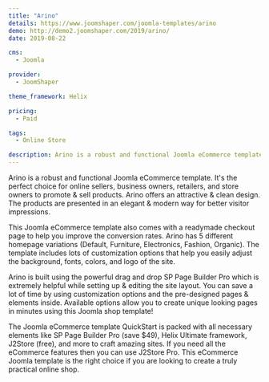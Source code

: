 ```yaml
---
title: "Arino"
details: https://www.joomshaper.com/joomla-templates/arino
demo: http://demo2.joomshaper.com/2019/arino/
date: 2019-08-22

cms: 
  - Joomla

provider:
  - JoomShaper

theme_framework: Helix

pricing:
  - Paid

tags:
  - Online Store

description: Arino is a robust and functional Joomla eCommerce template. It's the perfect choice for online sellers, business owners, retailers, and store owners to promote & sell products.
---
```


Arino is a robust and functional Joomla eCommerce template. It's the perfect choice for online sellers, business owners, retailers, and store owners to promote & sell products. Arino offers an attractive & clean design. The products are presented in an elegant & modern way for better visitor impressions.

This Joomla eCommerce template also comes with a readymade checkout page to help you improve the conversion rates. Arino has 5 different homepage variations (Default, Furniture, Electronics, Fashion, Organic). The template includes lots of customization options that help you easily adjust the background, fonts, colors, and logo of the site.

Arino is built using the powerful drag and drop SP Page Builder Pro which is extremely helpful while setting up & editing the site layout. You can save a lot of time by using customization options and the pre-designed pages & elements inside. Available options allow you to create unique looking pages in minutes using this Joomla shop template!

The Joomla eCommerce template QuickStart is packed with all necessary elements like SP Page Builder Pro (save $49), Helix Ultimate framework, J2Store (free), and more to craft amazing sites. If you need all the eCommerce features then you can use J2Store Pro. This eCommerce Joomla template is the right choice if you are looking to create a truly practical online shop.

